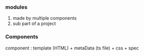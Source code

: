 ### modules 

1.  made by multiple components 
2.  sub part of a project

### Components
component : template (HTML)  + metaData (ts file) + css + spec





